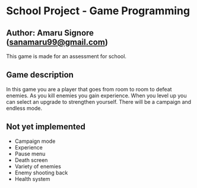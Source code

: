 # School Project - Game Programming

## Author: Amaru Signore (sanamaru99@gmail.com)

This game is made for an assessment for school.

## Game description
In this game you are a player that goes from room to room to defeat enemies. As you kill enemies you gain experience. When you level up you can select an upgrade to strengthen yourself. There will be a campaign and endless mode.

## Not yet implemented
- Campaign mode
- Experience
- Pause menu
- Death screen
- Variety of enemies
- Enemy shooting back
- Health system
